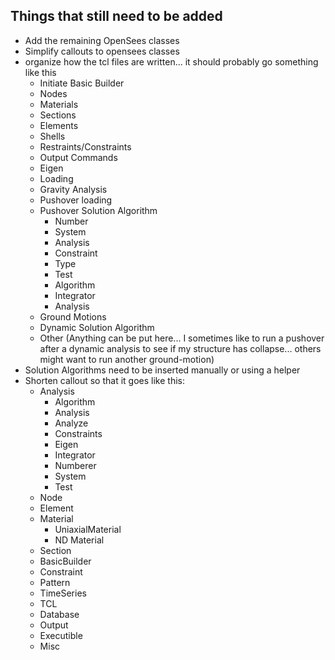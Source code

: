 ## Things that still need to be added
- Add the remaining OpenSees classes
- Simplify callouts to opensees classes
- organize how the tcl files are written... it should probably go something like this
    - Initiate Basic Builder
    - Nodes
    - Materials
    - Sections
    - Elements
    - Shells
    - Restraints/Constraints
    - Output Commands
    - Eigen
    - Loading
    - Gravity Analysis
    - Pushover loading
    - Pushover Solution Algorithm
        - Number
        - System
        - Analysis
        - Constraint
        - Type
        - Test
        - Algorithm
        - Integrator
        - Analysis
    - Ground Motions
    - Dynamic Solution Algorithm
    - Other (Anything can be put here... I sometimes like to run a pushover after a dynamic analysis to see if my structure has collapse... others might want to run another ground-motion)
- Solution Algorithms need to be inserted manually or using a helper
- Shorten callout so that it goes like this:
    - Analysis
        - Algorithm
        - Analysis
        - Analyze
        - Constraints
        - Eigen
        - Integrator
        - Numberer
        - System
        - Test
    - Node
    - Element
    - Material
        - UniaxialMaterial
        - ND Material
    - Section
    - BasicBuilder
    - Constraint
    - Pattern
    - TimeSeries
    - TCL
    - Database
    - Output
    - Executible
    - Misc